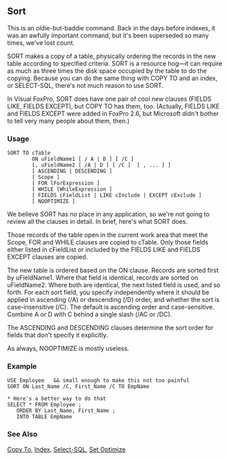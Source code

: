 ## Sort

This is an oldie-but-baddie command. Back in the days before indexes, it was an awfully important command, but it's been superseded so many times, we've lost count.

SORT makes a copy of a table, physically ordering the records in the new table according to specified criteria. SORT is a resource hog&mdash;it can require as much as three times the disk space occupied by the table to do the copying. Because you can do the same thing with COPY TO and an index, or SELECT-SQL, there's not much reason to use SORT.

In Visual FoxPro, SORT does have one pair of cool new clauses (FIELDS LIKE, FIELDS EXCEPT), but COPY TO has them, too. (Actually, FIELDS LIKE and FIELDS EXCEPT were added in FoxPro 2.6, but Microsoft didn't bother to tell very many people about them, then.)

### Usage

```foxpro
SORT TO cTable
        ON uFieldName1 [ / A | D ] [ /C ]
        [, uFieldName2 [ /A | D ] [ /C ]  [ , ... ] ]
        [ ASCENDING | DESCENDING ]
        [ Scope ]
        [ FOR lForExpression ]
        [ WHILE lWhileExpression ]
        [ FIELDS cFieldList | LIKE cInclude | EXCEPT cExclude ]
        [ NOOPTIMIZE ]
```

We believe SORT has no place in any application, so we're not going to review all the clauses in detail. In brief, here's what SORT does.

Those records of the table open in the current work area that meet the Scope, FOR and WHILE clauses are copied to cTable. Only those fields either listed in cFieldList or included by the FIELDS LIKE and FIELDS EXCEPT clauses are copied. 

The new table is ordered based on the ON clause. Records are sorted first by uFieldName1. Where that field is identical, records are sorted on uFieldName2. Where both are identical, the next listed field is used, and so forth. For each sort field, you specify independently where it should be applied in ascending (/A) or descending (/D) order, and whether the sort is case-insensitive (/C). The default is ascending order and case-sensitive. Combine A or D with C behind a single slash (/AC or /DC).

The ASCENDING and DESCENDING clauses determine the sort order for fields that don't specify it explicitly.

As always, NOOPTIMIZE is mostly useless.

### Example

```foxpro
USE Employee   && small enough to make this not too painful
SORT ON Last_Name /C, First_Name /C TO EmpName

* Here's a better way to do that
SELECT * FROM Employee ;
   ORDER BY Last_Name, First_Name ;
   INTO TABLE EmpName
```
### See Also

[Copy To](s4g059.md), [Index](s4g074.md), [Select-SQL](s4g088.md), [Set Optimize](s4g095.md)